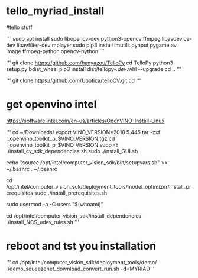 # tello_myriad_install

#tello stuff

´´´
sudo apt install sudo libopencv-dev python3-opencv ffmpeg libavdevice-dev libavfilter-dev mplayer
sudo pip3 install imutils pynput pygame av image ffmpeg-python opencv-python
´´´

'''
git clone https://github.com/hanyazou/TelloPy
cd TelloPy
python3 setup.py bdist_wheel
pip3 install dist/tellopy-*.dev*.whl --upgrade
cd ..
'''

'''
git clone https://github.com/Ubotica/telloCV.git
cd 
'''



# get openvino intel
https://software.intel.com/en-us/articles/OpenVINO-Install-Linux

'''
cd ~/Downloads/
export VINO_VERSION=2018.5.445
tar -zxf l_openvino_toolkit_p_$VINO_VERSION.tgz
cd l_openvino_toolkit_p_$VINO_VERSION
sudo -E ./install_cv_sdk_dependencies.sh
sudo ./install_GUI.sh

echo "source /opt/intel/computer_vision_sdk/bin/setupvars.sh" >> ~/.bashrc
. ~/.bashrc

cd /opt/intel/computer_vision_sdk/deployment_tools/model_optimizer/install_prerequisites
sudo ./install_prerequisites.sh

sudo usermod -a -G users "$(whoami)"

cd /opt/intel/computer_vision_sdk/install_dependencies
./install_NCS_udev_rules.sh 
'''

# reboot and tst you installation
'''
cd /opt/intel/computer_vision_sdk/deployment_tools/demo/
./demo_squeezenet_download_convert_run.sh -d=MYRIAD
'''



